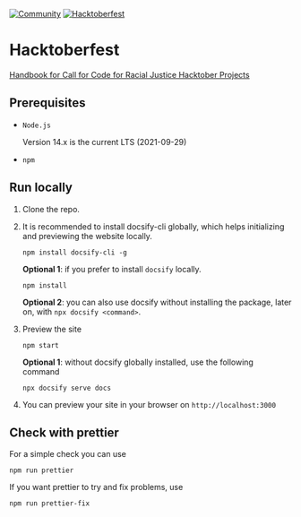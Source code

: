 [![Community](https://img.shields.io/badge/Join-Community-blue.svg)](https://callforcode.org/slack) [![Hacktoberfest](https://img.shields.io/badge/Celebrate-Hacktoberfest-orange.svg)](https://call-for-code-for-racial-justice.github.io/Hacktoberfest/#/?id=main)

# Hacktoberfest

[Handbook for Call for Code for Racial Justice Hacktober Projects](https://call-for-code-for-racial-justice.github.io/Hacktoberfest)

## Prerequisites

- `Node.js`

  Version 14.x is the current LTS (2021-09-29)

- `npm`

## Run locally

1. Clone the repo.

2. It is recommended to install docsify-cli globally, which helps initializing and previewing the website locally.

   ```
   npm install docsify-cli -g
   ```

   **Optional 1**: if you prefer to install `docsify` locally.

   ```
   npm install
   ```

   **Optional 2**: you can also use docsify without installing the package, later on, with `npx docsify <command>`.

3. Preview the site

   ```
   npm start
   ```

   **Optional 1**: without docsify globally installed, use the following command

   ```
   npx docsify serve docs
   ```

4. You can preview your site in your browser on `http://localhost:3000`

## Check with prettier

For a simple check you can use

```
npm run prettier
```

If you want prettier to try and fix problems, use

```
npm run prettier-fix
```
